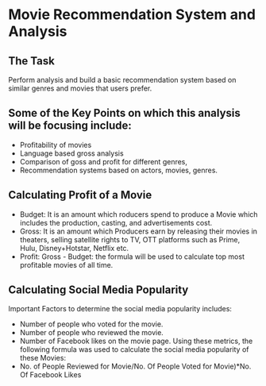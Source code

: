 # Movie Recommendation System and Analysis

## The Task
Perform analysis and build a basic recommendation system based on similar genres and movies that users prefer.

## Some of the Key Points on which this analysis will be focusing include:
- Profitability of movies
- Language based gross analysis
- Comparison of goss and profit for different genres,
- Recommendation systems based on actors, movies, genres.

## Calculating Profit of a Movie
- Budget: It is an amount which roducers spend to produce a Movie which includes the production, casting, and advertisements cost.
- Gross: It is an amount which Producers earn by releasing their movies in theaters, selling satellite rights to TV, OTT platforms such as Prime, Hulu, Disney+Hotstar, Netflix etc.
- Profit: Gross - Budget: the formula will be used to calculate top most profitable movies of all time.                                                                                                                           

## Calculating Social Media Popularity
Important Factors to determine the social media popularity includes:
- Number of people who voted for the movie.
- Number of people who reviewed the movie.
- Number of Facebook likes on the movie page.
Using these metrics, the following formula was used to calculate the social media popularity of these Movies:
- No. of People Reviewed for Movie/No. Of People Voted for Movie)*No. Of Facebook Likes
